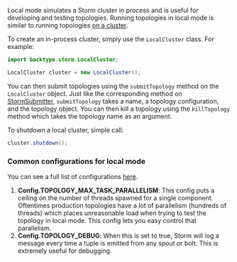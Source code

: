 Local mode simulates a Storm cluster in process and is useful for developing and testing topologies. Running topologies in local mode is similar to running topologies [on a cluster](https://github.com/nathanmarz/storm/wiki/Running-topologies-on-a-production-cluster). 

To create an in-process cluster, simply use the `LocalCluster` class. For example:

```java
import backtype.storm.LocalCluster;

LocalCluster cluster = new LocalCluster();
```

You can then submit topologies using the `submitTopology` method on the `LocalCluster` object. Just like the corresponding method on [StormSubmitter](http://nathanmarz.github.com/storm/doc/backtype/storm/StormSubmitter.html), `submitTopology` takes a name, a topology configuration, and the topology object. You can then kill a topology using the `killTopology` method which takes the topology name as an argument.

To shutdown a local cluster, simple call:

```java
cluster.shutdown();
```

### Common configurations for local mode

You can see a full list of configurations [here](http://nathanmarz.github.com/storm/doc/backtype/storm/Config.html).

1. **Config.TOPOLOGY_MAX_TASK_PARALLELISM**: This config puts a ceiling on the number of threads spawned for a single component. Oftentimes production topologies have a lot of parallelism (hundreds of threads) which places unreasonable load when trying to test the topology in local mode. This config lets you easy control that parallelism.
2. **Config.TOPOLOGY_DEBUG**: When this is set to true, Storm will log a message every time a tuple is emitted from any spout or bolt. This is extremely useful for debugging.